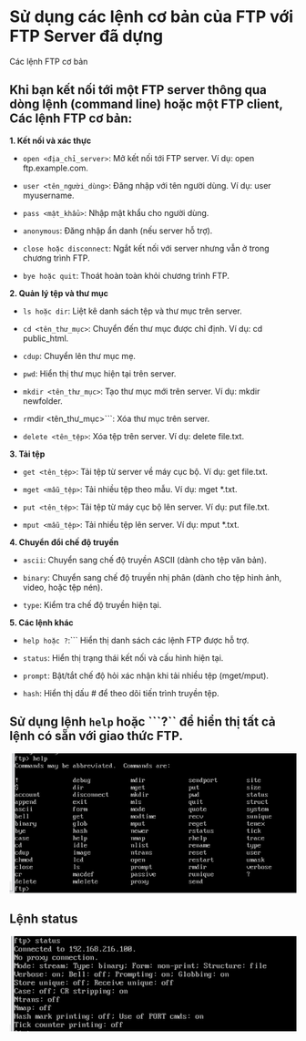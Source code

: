 # Sử dụng các lệnh cơ bản của FTP với FTP Server đã dựng


Các lệnh FTP cơ bản
## Khi bạn kết nối tới một FTP server thông qua dòng lệnh (command line) hoặc một FTP client, Các lệnh FTP cơ bản:

**1. Kết nối và xác thực**

- ```open <địa_chỉ_server>```: Mở kết nối tới FTP server. Ví dụ: open ftp.example.com.

- ```user <tên_người_dùng>```: Đăng nhập với tên người dùng. Ví dụ: user myusername.

- ```pass <mật_khẩu>```: Nhập mật khẩu cho người dùng.

- ```anonymous```: Đăng nhập ẩn danh (nếu server hỗ trợ).

- ```close hoặc disconnect```: Ngắt kết nối với server nhưng vẫn ở trong chương trình FTP.

- ```bye hoặc quit```: Thoát hoàn toàn khỏi chương trình FTP.

**2. Quản lý tệp và thư mục**

- ```ls hoặc dir```: Liệt kê danh sách tệp và thư mục trên server.

- ```cd <tên_thư_mục>```: Chuyển đến thư mục được chỉ định. Ví dụ: cd public_html.

- ```cdup```: Chuyển lên thư mục mẹ.

- ```pwd```: Hiển thị thư mục hiện tại trên server.

- ```mkdir <tên_thư_mục>```: Tạo thư mục mới trên server. Ví dụ: mkdir newfolder.

- ```r```mdir <tên_thư_mục>```: Xóa thư mục trên server.

- ```delete <tên_tệp>```: Xóa tệp trên server. Ví dụ: delete file.txt.

**3. Tải tệp**
- ```get <tên_tệp>```: Tải tệp từ server về máy cục bộ. Ví dụ: get file.txt.

- ```mget <mẫu_tệp>```: Tải nhiều tệp theo mẫu. Ví dụ: mget *.txt.

- ```put <tên_tệp>```: Tải tệp từ máy cục bộ lên server. Ví dụ: put file.txt.

- ```mput <mẫu_tệp>```: Tải nhiều tệp lên server. Ví dụ: mput *.txt.

**4. Chuyển đổi chế độ truyền**

- ```ascii```: Chuyển sang chế độ truyền ASCII (dành cho tệp văn bản).

- ```binary```: Chuyển sang chế độ truyền nhị phân (dành cho tệp hình ảnh, video, hoặc tệp nén).

- ```type```: Kiểm tra chế độ truyền hiện tại.

**5. Các lệnh khác**
- ```help hoặc ?```:``` Hiển thị danh sách các lệnh FTP được hỗ trợ.

- ```status```: Hiển thị trạng thái kết nối và cấu hình hiện tại.

- ```prompt```: Bật/tắt chế độ hỏi xác nhận khi tải nhiều tệp (mget/mput).

- ```hash```: Hiển thị dấu # để theo dõi tiến trình truyền tệp.


## Sử dụng lệnh ```help``` hoặc ```?`` để hiển thị tất cả lệnh có sẵn với giao thức FTP.

![alt text](<../images/Command 1.png>)

##  Lệnh status 
![alt text](<../images/Command 2.png>)